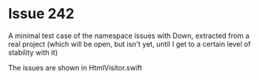 # Issue 242

A minimal test case of the namespace issues with Down, extracted from a real project (which will be open, but isn't yet, until I get to a certain level of stability with it)

The issues are shown in HtmlVisitor.swift

